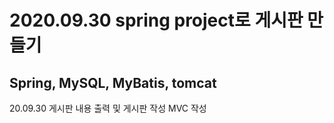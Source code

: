 # 2020.09.30 spring project로 게시판 만들기 
Spring, MySQL, MyBatis, tomcat
--------------------------------------------------
 20.09.30 게시판 내용 출력 및 게시판 작성 MVC 작성
